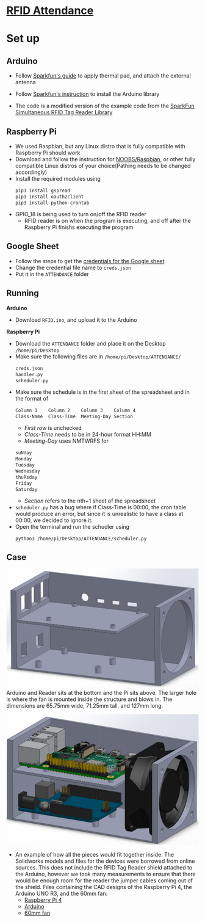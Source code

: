 # [RFID Attendance](https://sites.google.com/view/rfid-project/home)

# Set up

## Arduino
- Follow [Sparkfun's guide](https://learn.sparkfun.com/tutorials/simultaneous-rfid-tag-reader-hookup-guide/introduction) to apply thermal pad, and attach the external antenna
    
- Follow [Sparkfun's instruction](https://learn.sparkfun.com/tutorials/simultaneous-rfid-tag-reader-hookup-guide/using-the-arduino-library) to install the Arduino library

- The code is a modified version of the example code from the [SparkFun Simultaneous RFID Tag Reader Library](https://github.com/sparkfun/SparkFun_Simultaneous_RFID_Tag_Reader_Library)


## Raspberry Pi
- We used Raspbian, but any Linux distro that is fully compatible with Raspberry Pi should work
- Download and follow the instruction for [NOOBS/Raspbian](https://www.raspberrypi.org/downloads/), or other fully compatible Linux distros of your choice(Pathing needs to be changed accordingly)
- Install the required modules using
    ```
    pip3 install gspread
    pip3 install oauth2client
    pip3 install python-crontab
    ```
- GPIO_18 is being used to turn on/off the RFID reader
    - RFID reader is on when the program is executing, and off after the Raspberry Pi finishs executing the program

## Google Sheet
- Follow the steps to get the [credentials for the Google sheet](https://gspread.readthedocs.io/en/latest/oauth2.html)
- Change the credential file name to `creds.json`
- Put it in the `ATTENDANCE` folder

## Running
**Arduino**
- Download `RFID.ino`, and upload it to the Arduino

**Raspberry Pi**
- Download the `ATTENDANCE` folder and place it on the Desktop `/home/pi/Desktop`
- Make sure the following files are in `/home/pi/Desktop/ATTENDANCE/`
    ```
    creds.json
    handler.py
    scheduler.py
    ```
- Make sure the schedule is in the first sheet of the spreadsheet and in the format of
    ```
    Column 1    Column 2    Column 3    Column 4
    Class-Name  Class-Time  Meeting-Day Section
    ```
    - *First row* is unchecked
    - *Class-Time* needs to be in 24-hour format HH:MM
    - *Meeting-Day* uses NMTWRFS for
    ```
    suNday
    Monday
    Tuesday
    Wednesday
    thuRsday
    Friday
    Saturday
    ```
    - *Section* refers to the nth+1 sheet of the spreadsheet
- `scheduler.py` has a bug where if Class-Time is 00:00, the cron table would produce an error, but since it is unrealistic to have a class at 00:00, we decided to ignore it.
- Open the terminal and run the schudler using 
    ```
    python3 /home/pi/Desktop/ATTENDANCE/scheduler.py
    ```

## Case
![Box](https://github.com/SYKwong/RFID-Attendance/blob/master/Case/box%20screenshot.png)
Arduino and Reader sits at the bottom and the Pi sits above. The larger hole is where the fan is mounted inside the structure and blows in. The dimensions are 65.75mm wide, 71.25mm tall, and 127mm long. 


![BoxWithStuff](https://github.com/SYKwong/RFID-Attendance/blob/master/Case/SLDWORKS_2019-12-02_18-41-10.png)
- An example of how all the pieces would fit together inside. The Solidworks models and files for the devices were borrowed from online sources. This does not include the RFID Tag Reader shield attached to the Arduino, however we took many measurements to ensure that there would be enough room for the reader the jumper cables coming out of the shield. 
Files containing the CAD designs of the Raspberry Pi 4, the Arduino UNO R3, and the 60mm fan: 
    - [Raspberry Pi 4](https://grabcad.com/library/raspberry-pi-4-model-b-1) 
    - [Arduino](https://my.solidworks.com/asset/3f1ffe37-e6ff-4405-ba55-ce50e84128bf)
    - [60mm fan](https://grabcad.com/library/cooling-fan-60x60x25-1)
